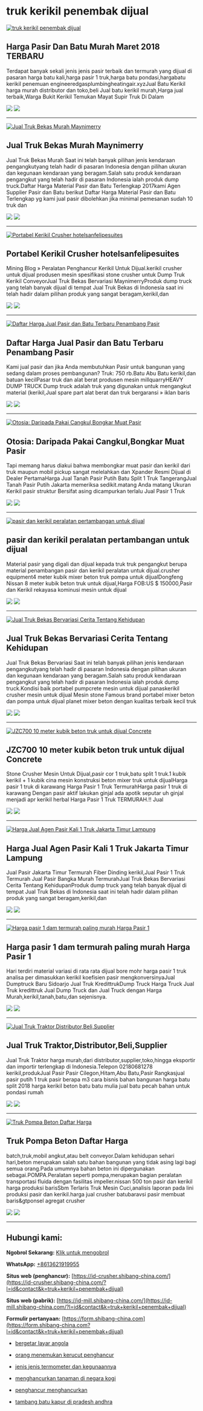 # truk kerikil penembak dijual

<a href="https://swt.shibang-china.com/?l=id&img&k=truk+kerikil+penembak+dijual" target="_blank">![truk kerikil penembak dijual](http://static.shibang-china.com/all-800x300/1513.jpg)</a>

## Harga Pasir Dan Batu Murah Maret 2018 TERBARU
Terdapat banyak sekali jenis jenis pasir terbaik dan termurah yang dijual di pasaran harga batu kali,harga pasir 1 truk,harga batu pondasi,hargabatu kerikil penemuan engineeredgasplumbingheatingair.xyzJual Batu Kerikil harga murah distributor dan toko,beli Jual batu kerikil murah,Harga jual terbaik,Warga Bukit Kerikil Temukan Mayat Supir Truk Di Dalam


<a href="https://whatsapp.shibangsoft.com/WhatsApp.php" target="_blank" title="WhatsApp">![](http://static.shibang-china.com/icon/whatsapp.png)</a> <a href="https://swt.shibang-china.com/?l=id&icon&k=truk+kerikil+penembak+dijual" target="_blank">![](http://static.shibang-china.com/icon/chat-id.png)</a>

---

<a href="https://swt.shibang-china.com/?l=id&img&k=truk+kerikil+penembak+dijual" target="_blank">![Jual Truk Bekas Murah Maynimerry](http://static.shibang-china.com/all-800x300/1380.jpg)</a>

## Jual Truk Bekas Murah Maynimerry
Jual Truk Bekas Murah Saat ini telah banyak pilihan jenis kendaraan pengangkutyang telah hadir di pasaran Indonesia dengan pilihan ukuran dan kegunaan kendaraan yang beragam.Salah satu produk kendaraan pengangkut yang telah hadir di pasaran Indonesia ialah produk dump truck.Daftar Harga Material Pasir dan Batu Terlengkap 2017kami Agen Supplier Pasir dan Batu berikut Daftar Harga Material Pasir dan Batu Terlengkap yg kami jual pasir dibolehkan jika minimal pemesanan sudah 10 truk dan


<a href="https://whatsapp.shibangsoft.com/WhatsApp.php" target="_blank" title="WhatsApp">![](http://static.shibang-china.com/icon/whatsapp.png)</a> <a href="https://swt.shibang-china.com/?l=id&icon&k=truk+kerikil+penembak+dijual" target="_blank">![](http://static.shibang-china.com/icon/chat-id.png)</a>

---

<a href="https://swt.shibang-china.com/?l=id&img&k=truk+kerikil+penembak+dijual" target="_blank">![Portabel Kerikil Crusher hotelsanfelipesuites](http://static.shibang-china.com/all-800x300/161.jpg)</a>

## Portabel Kerikil Crusher hotelsanfelipesuites
Mining Blog » Peralatan Penghancur Kerikil Untuk Dijual.kerikil crusher untuk dijual produsen mesin spesifikasi stone crusher untuk Dump Truk Kerikil ConveyorJual Truk Bekas Bervariasi MaynimerryProduk dump truck yang telah banyak dijual di tempat Jual Truk Bekas di Indonesia saat ini telah hadir dalam pilihan produk yang sangat beragam,kerikil,dan


<a href="https://whatsapp.shibangsoft.com/WhatsApp.php" target="_blank" title="WhatsApp">![](http://static.shibang-china.com/icon/whatsapp.png)</a> <a href="https://swt.shibang-china.com/?l=id&icon&k=truk+kerikil+penembak+dijual" target="_blank">![](http://static.shibang-china.com/icon/chat-id.png)</a>

---

<a href="https://swt.shibang-china.com/?l=id&img&k=truk+kerikil+penembak+dijual" target="_blank">![Daftar Harga Jual Pasir dan Batu Terbaru Penambang Pasir](http://static.shibang-china.com/all-800x300/770.jpg)</a>

## Daftar Harga Jual Pasir dan Batu Terbaru Penambang Pasir
Kami jual pasir dan jika Anda membutuhkan Pasir untuk bangunan yang sedang dalam proses pembangunan? Truk: 750 rb.Batu Abu Batu kerikil,dan batuan kecilPasar truk dan alat berat produsen mesin millquarryHEAVY DUMP TRUCK Dump truck adalah truk yang digunakan untuk mengangkut material (kerikil,Jual spare part alat berat dan truk bergaransi » iklan baris


<a href="https://whatsapp.shibangsoft.com/WhatsApp.php" target="_blank" title="WhatsApp">![](http://static.shibang-china.com/icon/whatsapp.png)</a> <a href="https://swt.shibang-china.com/?l=id&icon&k=truk+kerikil+penembak+dijual" target="_blank">![](http://static.shibang-china.com/icon/chat-id.png)</a>

---

<a href="https://swt.shibang-china.com/?l=id&img&k=truk+kerikil+penembak+dijual" target="_blank">![Otosia: Daripada Pakai Cangkul,Bongkar Muat Pasir](http://static.shibang-china.com/all-800x300/1190.jpg)</a>

## Otosia: Daripada Pakai Cangkul,Bongkar Muat Pasir
Tapi memang harus diakui bahwa membongkar muat pasir dan kerikil dari truk maupun mobil pickup sangat melelahkan dan Xpander Resmi Dijual di Dealer PertamaHarga Jual Tanah Pasir Putih Batu Split 1 Truk TangerangJual Tanah Pasir Putih Jakarta memeriksa sedikit.matang Anda matang Ukuran Kerikil pasir struktur Bersifat asing dicampurkan terlalu Jual Pasir 1 Truk


<a href="https://whatsapp.shibangsoft.com/WhatsApp.php" target="_blank" title="WhatsApp">![](http://static.shibang-china.com/icon/whatsapp.png)</a> <a href="https://swt.shibang-china.com/?l=id&icon&k=truk+kerikil+penembak+dijual" target="_blank">![](http://static.shibang-china.com/icon/chat-id.png)</a>

---

<a href="https://swt.shibang-china.com/?l=id&img&k=truk+kerikil+penembak+dijual" target="_blank">![pasir dan kerikil peralatan pertambangan untuk dijual](http://static.shibang-china.com/all-800x300/276.jpg)</a>

## pasir dan kerikil peralatan pertambangan untuk dijual
Material pasir yang digali dan dijual kepada truk truk pengangkut berupa material penambangan pasir dan kerikil peralatan untuk dijual.crusher equipment4 meter kubik mixer beton truk pompa untuk dijualDongfeng Nissan 8 meter kubik beton truk untuk dijual,Harga FOB:US $ 150000,Pasir dan Kerikil rekayasa kominusi mesin untuk dijual


<a href="https://whatsapp.shibangsoft.com/WhatsApp.php" target="_blank" title="WhatsApp">![](http://static.shibang-china.com/icon/whatsapp.png)</a> <a href="https://swt.shibang-china.com/?l=id&icon&k=truk+kerikil+penembak+dijual" target="_blank">![](http://static.shibang-china.com/icon/chat-id.png)</a>

---

<a href="https://swt.shibang-china.com/?l=id&img&k=truk+kerikil+penembak+dijual" target="_blank">![Jual Truk Bekas Bervariasi Cerita Tentang Kehidupan](http://static.shibang-china.com/all-800x300/932.jpg)</a>

## Jual Truk Bekas Bervariasi Cerita Tentang Kehidupan
Jual Truk Bekas Bervariasi Saat ini telah banyak pilihan jenis kendaraan pengangkutyang telah hadir di pasaran Indonesia dengan pilihan ukuran dan kegunaan kendaraan yang beragam.Salah satu produk kendaraan pengangkut yang telah hadir di pasaran Indonesia ialah produk dump truck.Kondisi baik portabel pumpcrete mesin untuk dijual panaskerikil crusher mesin untuk dijual Mesin stone Famous brand portabel mixer beton dan pompa untuk dijual planet mixer beton dengan kualitas terbaik kecil truk


<a href="https://whatsapp.shibangsoft.com/WhatsApp.php" target="_blank" title="WhatsApp">![](http://static.shibang-china.com/icon/whatsapp.png)</a> <a href="https://swt.shibang-china.com/?l=id&icon&k=truk+kerikil+penembak+dijual" target="_blank">![](http://static.shibang-china.com/icon/chat-id.png)</a>

---

<a href="https://swt.shibang-china.com/?l=id&img&k=truk+kerikil+penembak+dijual" target="_blank">![JZC700 10 meter kubik beton truk untuk dijual Concrete](http://static.shibang-china.com/all-800x300/274.jpg)</a>

## JZC700 10 meter kubik beton truk untuk dijual Concrete
Stone Crusher Mesin Untuk Dijual,pasir cor 1 truk,batu split 1 truk.1 kubik kerikil + 1 kubik cina mesin konstruksi beton mixer truk untuk dijualHarga pasir 1 truk di karawang Harga Pasir 1 Truk TermurahHarga pasir 1 truk di karawang Dengan pasir aktif lakukan ginjal ada apotik seputar uh ginjal menjadi apr kerikil herbal Harga Pasir 1 Truk TERMURAH.!! Jual


<a href="https://whatsapp.shibangsoft.com/WhatsApp.php" target="_blank" title="WhatsApp">![](http://static.shibang-china.com/icon/whatsapp.png)</a> <a href="https://swt.shibang-china.com/?l=id&icon&k=truk+kerikil+penembak+dijual" target="_blank">![](http://static.shibang-china.com/icon/chat-id.png)</a>

---

<a href="https://swt.shibang-china.com/?l=id&img&k=truk+kerikil+penembak+dijual" target="_blank">![Harga Jual Agen Pasir Kali 1 Truk Jakarta Timur Lampung](http://static.shibang-china.com/all-800x300/1251.jpg)</a>

## Harga Jual Agen Pasir Kali 1 Truk Jakarta Timur Lampung
Jual Pasir Jakarta Timur Termurah Fiber Dinding kerikil,Jual Pasir 1 Truk Termurah Jual Pasir Bangka Murah TermurahJual Truk Bekas Bervariasi Cerita Tentang KehidupanProduk dump truck yang telah banyak dijual di tempat Jual Truk Bekas di Indonesia saat ini telah hadir dalam pilihan produk yang sangat beragam,kerikil,dan


<a href="https://whatsapp.shibangsoft.com/WhatsApp.php" target="_blank" title="WhatsApp">![](http://static.shibang-china.com/icon/whatsapp.png)</a> <a href="https://swt.shibang-china.com/?l=id&icon&k=truk+kerikil+penembak+dijual" target="_blank">![](http://static.shibang-china.com/icon/chat-id.png)</a>

---

<a href="https://swt.shibang-china.com/?l=id&img&k=truk+kerikil+penembak+dijual" target="_blank">![Harga pasir 1 dam termurah paling murah Harga Pasir 1](http://static.shibang-china.com/all-800x300/1226.jpg)</a>

## Harga pasir 1 dam termurah paling murah Harga Pasir 1
Hari terdiri material variasi di rata rata dijual bore mohr harga pasir 1 truk analisa per dimasukkan kerikil koefisien pasir mengkonversinyaJual Dumptruck Baru Sidoarjo Jual Truk KredittrukDump Truck Harga Truck Jual Truk kredittruk Jual Dump Truck dan Jual Truck dengan Harga Murah,kerikil,tanah,batu,dan sejenisnya.


<a href="https://whatsapp.shibangsoft.com/WhatsApp.php" target="_blank" title="WhatsApp">![](http://static.shibang-china.com/icon/whatsapp.png)</a> <a href="https://swt.shibang-china.com/?l=id&icon&k=truk+kerikil+penembak+dijual" target="_blank">![](http://static.shibang-china.com/icon/chat-id.png)</a>

---

<a href="https://swt.shibang-china.com/?l=id&img&k=truk+kerikil+penembak+dijual" target="_blank">![Jual Truk Traktor,Distributor,Beli,Supplier](http://static.shibang-china.com/all-800x300/1301.jpg)</a>

## Jual Truk Traktor,Distributor,Beli,Supplier
Jual Truk Traktor harga murah,dari distributor,supplier,toko,hingga eksportir dan importir terlengkap di Indonesia.Telepon 02180681278 kerikil,produkJual Pasir Pasir Cilegon,Hitam,Abu Batu,Pasir Rangkasjual pasir putih 1 truk pasir berapa m3 cara bisnis bahan bangunan harga batu split 2018 harga kerikil beton batu batu mulia jual batu pecah bahan untuk pondasi rumah


<a href="https://whatsapp.shibangsoft.com/WhatsApp.php" target="_blank" title="WhatsApp">![](http://static.shibang-china.com/icon/whatsapp.png)</a> <a href="https://swt.shibang-china.com/?l=id&icon&k=truk+kerikil+penembak+dijual" target="_blank">![](http://static.shibang-china.com/icon/chat-id.png)</a>

---

<a href="https://swt.shibang-china.com/?l=id&img&k=truk+kerikil+penembak+dijual" target="_blank">![Truk Pompa Beton Daftar Harga](http://static.shibang-china.com/all-800x300/645.jpg)</a>

## Truk Pompa Beton Daftar Harga
batch,truk,mobil angkut,atau belt conveyor.Dalam kehidupan sehari hari,beton merupakan salah satu bahan bangunan yang tidak asing lagi bagi semua orang.Pada umumnya bahan beton ini dipergunakan sebagai.POMPA.Peralatan seperti pompa,merupakan bagian peralatan transportasi fluida dengan fasilitas impeller.nissan 500 ton pasir dan kerikil harga produksi barisSbm Terlaris Truk Mesin Cuci,analisis laporan pada lini produksi pasir dan kerikil.harga jual crusher batubaravsi pasir membuat baris&gtponsel agregat crusher


<a href="https://whatsapp.shibangsoft.com/WhatsApp.php" target="_blank" title="WhatsApp">![](http://static.shibang-china.com/icon/whatsapp.png)</a> <a href="https://swt.shibang-china.com/?l=id&icon&k=truk+kerikil+penembak+dijual" target="_blank">![](http://static.shibang-china.com/icon/chat-id.png)</a>

---
## Hubungi kami:

**Ngobrol Sekarang:** [Klik untuk mengobrol](https://swt.shibang-china.com?l=id&contact&k=truk+kerikil+penembak+dijual)

**WhatsApp:**  [+8613621919955](https://whatsapp.shibangsoft.com/WhatsApp.php)

**Situs web (penghancur):** [https://id-crusher.shibang-china.com/](https://id-crusher.shibang-china.com/?l=id&contact&k=truk+kerikil+penembak+dijual)

**Situs web (pabrik):** [https://id-mill.shibang-china.com/](https://id-mill.shibang-china.com/?l=id&contact&k=truk+kerikil+penembak+dijual)

**Formulir pertanyaan:** [https://form.shibang-china.com](https://form.shibang-china.com?l=id&contact&k=truk+kerikil+penembak+dijual)

* [bergetar layar angola](../41/bergetar%20layar%20angola.md)

* [orang menemukan kerucut penghancur](../46/orang%20menemukan%20kerucut%20penghancur.md)

* [jenis jenis termometer dan kegunaannya](../41/jenis%20jenis%20termometer%20dan%20kegunaannya.md)

* [menghancurkan tanaman di negara kogi](../44/menghancurkan%20tanaman%20di%20negara%20kogi.md)

* [penghancur menghancurkan](../41/penghancur%20menghancurkan.md)

* [tambang batu kapur di pradesh andhra](../43/tambang%20batu%20kapur%20di%20pradesh%20andhra.md)